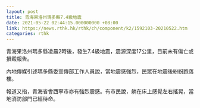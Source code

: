 ```yaml
---
layout: post
title: 青海果洛州瑪多縣7.4級地震
date: 2021-05-22 02:44:15.000000000 +08:00
link: https://news.rthk.hk/rthk/ch/component/k2/1592103-20210522.htm
categories: rthk
---
```


青海果洛州瑪多縣凌晨2時後，發生7.4級地震，震源深度17公里，目前未有傷亡或損毀報告。

內地傳媒引述瑪多縣委宣傳部工作人員說，當地震感強烈，民眾在地震後紛紛跑落樓。

報道又指，青海省會西寧市亦有強烈震感。有市民說，躺在床上感覺左右搖晃，當地消防部門已經待命。
